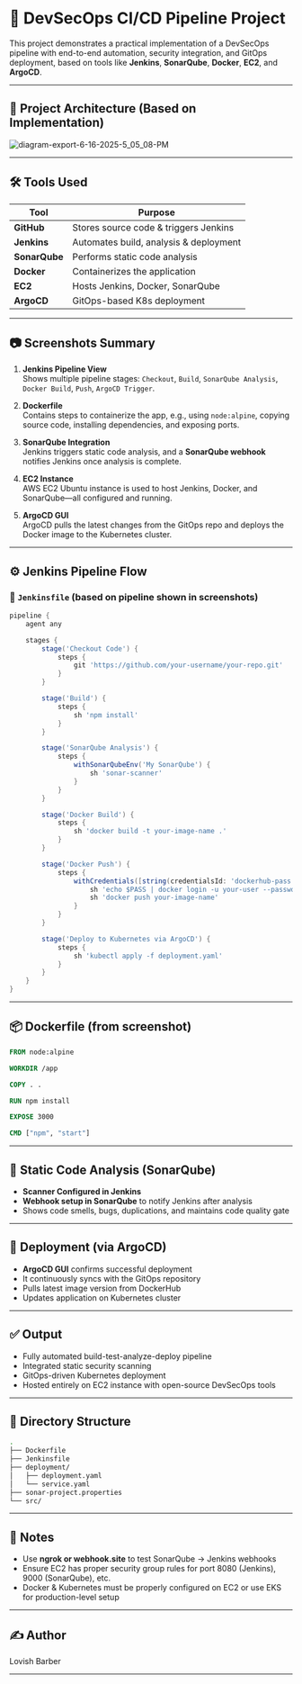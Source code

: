    
# 🚀 DevSecOps CI/CD Pipeline Project

This project demonstrates a practical implementation of a DevSecOps pipeline with end-to-end automation, security integration, and GitOps deployment, based on tools like **Jenkins**, **SonarQube**, **Docker**, **EC2**, and **ArgoCD**.

---

## 📌 Project Architecture (Based on Implementation)
![diagram-export-6-16-2025-5_05_08-PM](https://github.com/user-attachments/assets/e208754d-8ed9-4f40-929d-8661eb041a1e)

---

## 🛠 Tools Used

| Tool        | Purpose                                 |
|-------------|------------------------------------------|
| **GitHub**  | Stores source code & triggers Jenkins    |
| **Jenkins** | Automates build, analysis & deployment   |
| **SonarQube** | Performs static code analysis           |
| **Docker**  | Containerizes the application            |
| **EC2**     | Hosts Jenkins, Docker, SonarQube         |
| **ArgoCD**  | GitOps-based K8s deployment              |

---

## 📷 Screenshots Summary

1. **Jenkins Pipeline View**  
   Shows multiple pipeline stages: `Checkout`, `Build`, `SonarQube Analysis`, `Docker Build`, `Push`, `ArgoCD Trigger`.

2. **Dockerfile**  
   Contains steps to containerize the app, e.g., using `node:alpine`, copying source code, installing dependencies, and exposing ports.

3. **SonarQube Integration**  
   Jenkins triggers static code analysis, and a **SonarQube webhook** notifies Jenkins once analysis is complete.

4. **EC2 Instance**  
   AWS EC2 Ubuntu instance is used to host Jenkins, Docker, and SonarQube—all configured and running.

5. **ArgoCD GUI**  
   ArgoCD pulls the latest changes from the GitOps repo and deploys the Docker image to the Kubernetes cluster.

---

## ⚙️ Jenkins Pipeline Flow

### 📄 `Jenkinsfile` (based on pipeline shown in screenshots)

```groovy
pipeline {
    agent any

    stages {
        stage('Checkout Code') {
            steps {
                git 'https://github.com/your-username/your-repo.git'
            }
        }

        stage('Build') {
            steps {
                sh 'npm install'
            }
        }

        stage('SonarQube Analysis') {
            steps {
                withSonarQubeEnv('My SonarQube') {
                    sh 'sonar-scanner'
                }
            }
        }

        stage('Docker Build') {
            steps {
                sh 'docker build -t your-image-name .'
            }
        }

        stage('Docker Push') {
            steps {
                withCredentials([string(credentialsId: 'dockerhub-pass', variable: 'PASS')]) {
                    sh 'echo $PASS | docker login -u your-user --password-stdin'
                    sh 'docker push your-image-name'
                }
            }
        }

        stage('Deploy to Kubernetes via ArgoCD') {
            steps {
                sh 'kubectl apply -f deployment.yaml'
            }
        }
    }
}
```

---

## 📦 Dockerfile (from screenshot)

```dockerfile
FROM node:alpine

WORKDIR /app

COPY . .

RUN npm install

EXPOSE 3000

CMD ["npm", "start"]
```

---

## 🧪 Static Code Analysis (SonarQube)

- **Scanner Configured in Jenkins**
- **Webhook setup in SonarQube** to notify Jenkins after analysis
- Shows code smells, bugs, duplications, and maintains code quality gate

---

## 🚀 Deployment (via ArgoCD)

- **ArgoCD GUI** confirms successful deployment
- It continuously syncs with the GitOps repository
- Pulls latest image version from DockerHub
- Updates application on Kubernetes cluster

---

## ✅ Output

- Fully automated build-test-analyze-deploy pipeline
- Integrated static security scanning
- GitOps-driven Kubernetes deployment
- Hosted entirely on EC2 instance with open-source DevSecOps tools

---

## 📁 Directory Structure

```bash
.
├── Dockerfile
├── Jenkinsfile
├── deployment/
│   ├── deployment.yaml
│   └── service.yaml
├── sonar-project.properties
└── src/
```

---

## 📌 Notes

- Use **ngrok or webhook.site** to test SonarQube → Jenkins webhooks
- Ensure EC2 has proper security group rules for port 8080 (Jenkins), 9000 (SonarQube), etc.
- Docker & Kubernetes must be properly configured on EC2 or use EKS for production-level setup

---

## ✍️ Author

Lovish Barber

---
